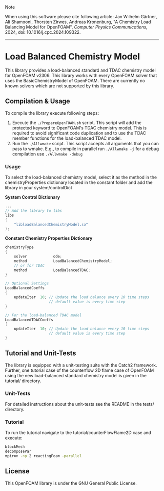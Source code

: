 > [!NOTE]
> When using this software please cite following article:
> Jan Wilhelm Gärtner, Ali Shamooni, Thorsten Zirwes, Andreas Kronenburg,
> "A Chemistry Load Balancing Model for OpenFOAM", *Computer Physics Communications*,
> 2024, doi: 10.1016/j.cpc.2024.109322.

---

# Load Balanced Chemistry Model 

This library provides a load-balanced standard and TDAC chemistry model 
for OpenFOAM v2306. This library works with every OpenFOAM solver that uses
the BasicChemistryModel of OpenFOAM. There are currently no known solvers which
are not supported by this library.

## Compilation & Usage

To compile the library execute following steps:

 1. Execute the `./PrepareOpenFOAM.sh` script.
    This script will add the protected keyword to OpenFOAM's TDAC chemistry
    model. This is required to avoid significant code duplication and to use
    the TDAC member functions for the load-balanced TDAC model.
 2. Run the `./Allwmake` script. 
    This script accepts all arguments that you can pass to wmake. 
    E.g., to compile in parallel run `./Allwmake -j` for a debug compilation
    use `./Allwmake -debug`

### Usage

To select the load-balanced chemistry model, select it as the method in the 
chemistryProperties dictionary located in the constant folder and add the library
in your system/controlDict

**System Control Dictionary**
```c++
...
// Add the library to libs
libs
(
    "libloadBalancedChemistryModel.so"
);
```

**Constant Chemistry Properties Dictionary**
```c++
chemistryType
{
    solver            ode;
    method            LoadBalancedChemistryModel;
    // or for TDAC
    method            LoadBalancedTDAC;
}

// Optional Settings
LoadBalancedCoeffs
{
    updateIter  10; // Update the load balance every 10 time steps
                    // default value is every time step
}

// For the load-balanced TDAC model
LoadBalancedTDACCoeffs
{
    updateIter  10; // Update the load balance every 10 time steps
                    // default value is every time step
}
```

## Tutorial and Unit-Tests

The library is equipped with a unit-testing suite with the Catch2 framework. 
Further, one tutorial case of the counterflow 2D flame case of OpenFOAM using
the new load-balanced standard chemistry model is given in the tutorial/ 
directory.

### Unit-Tests

For detailed instructions about the unit-tests see the README in the tests/
directory.

### Tutorial

To run the tutorial navigate to the tutorial/counterFlowFlame2D case and 
execute:
```bash
blockMesh
decomposePar
mpirun -np 2 reactingFoam -parallel 
```

## License

This OpenFOAM library is under the GNU General Public License.


